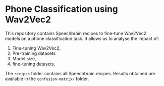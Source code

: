 # Phone Classification using Wav2Vec2

This repository contains Speechbrain recipes to fine-tune Wav2Vec2 models on a phone classification task.
It allows us to analyse the impact of:
  1. Fine-tuning Wav2Vec2,
  2. Pre-training datasets
  3. Model size,
  4. fine-tuning datasets.

  The `recipes` folder contains all Speechbrain recipes.
  Results obtained are available in the `confusion-matrix/` folder.
  
